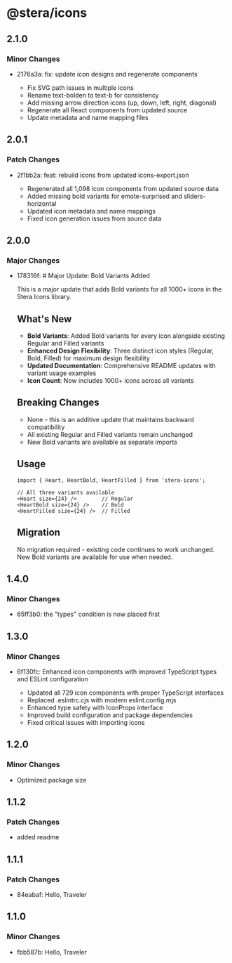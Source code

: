 # @stera/icons

## 2.1.0

### Minor Changes

- 2176a3a: fix: update icon designs and regenerate components

  - Fix SVG path issues in multiple icons
  - Rename text-bolden to text-b for consistency
  - Add missing arrow direction icons (up, down, left, right, diagonal)
  - Regenerate all React components from updated source
  - Update metadata and name mapping files

## 2.0.1

### Patch Changes

- 2f1bb2a: feat: rebuild icons from updated icons-export.json

  - Regenerated all 1,098 icon components from updated source data
  - Added missing bold variants for emote-surprised and sliders-horizontal
  - Updated icon metadata and name mappings
  - Fixed icon generation issues from source data

## 2.0.0

### Major Changes

- 178316f: # Major Update: Bold Variants Added

  This is a major update that adds Bold variants for all 1000+ icons in the Stera Icons library.

  ## What's New

  - **Bold Variants**: Added Bold variants for every icon alongside existing Regular and Filled variants
  - **Enhanced Design Flexibility**: Three distinct icon styles (Regular, Bold, Filled) for maximum design flexibility
  - **Updated Documentation**: Comprehensive README updates with variant usage examples
  - **Icon Count**: Now includes 1000+ icons across all variants

  ## Breaking Changes

  - None - this is an additive update that maintains backward compatibility
  - All existing Regular and Filled variants remain unchanged
  - New Bold variants are available as separate imports

  ## Usage

  ```tsx
  import { Heart, HeartBold, HeartFilled } from 'stera-icons';

  // All three variants available
  <Heart size={24} />        // Regular
  <HeartBold size={24} />    // Bold
  <HeartFilled size={24} />  // Filled
  ```

  ## Migration

  No migration required - existing code continues to work unchanged. New Bold variants are available for use when needed.

## 1.4.0

### Minor Changes

- 65ff3b0: the "types" condition is now placed first

## 1.3.0

### Minor Changes

- 6f130fc: Enhanced icon components with improved TypeScript types and ESLint configuration

  - Updated all 729 icon components with proper TypeScript interfaces
  - Replaced .eslintrc.cjs with modern eslint.config.mjs
  - Enhanced type safety with IconProps interface
  - Improved build configuration and package dependencies
  - Fixed critical issues with importing icons

## 1.2.0

### Minor Changes

- Optimized package size

## 1.1.2

### Patch Changes

- added readme

## 1.1.1

### Patch Changes

- 84eabaf: Hello, Traveler

## 1.1.0

### Minor Changes

- fbb587b: Hello, Traveler
